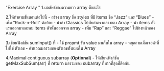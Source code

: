 "Exercise Array " 
1.ผลลัพธ์ของความยาว array คืออะไร


2.ให้ทำตามขั้นตอนต่อไปนี้
    - สร้าง array ชื่อ styles ที่มี items ชื่อ “Jazz” และ “Blues”
    - เพิ่ม “Rock-n-Roll” ต่อท้าย
    - นำค่า Classics ไปทับค่าตรงกลางของ Array
    - นำ items ตัวแรกออกมาและลบ items ตัวนั้นออกจาก array
    - เพิ่ม “Rap” และ “Reggae” ไปข้างหน้าของ Array


3.เขียนฟังก์ชัน sumInput() ที่
    - ใช้ propmt รับ value มาเก็บใน array
    - หยุดถามเมื่อเจอค่าที่ไม่ใช่ ตัวเลข
    - คำนวณผลรวมของตัวเลขทั้งหมดใน Array


4.Maximal contiguous subarray (**Optional**)
    - ให้เขียนฟังก์ชัน getMaxSubSum(arr) ที่ return ผลรวมของ subarray ที่มากที่สุดที่ติดกัน
